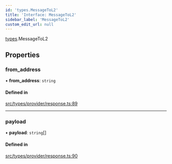 ```yaml
---
id: 'types.MessageToL2'
title: 'Interface: MessageToL2'
sidebar_label: 'MessageToL2'
custom_edit_url: null
---
```


[types](../namespaces/types.md).MessageToL2

## Properties

### from_address

• **from_address**: `string`

#### Defined in

[src/types/provider/response.ts:89](https://github.com/starknet-io/starknet.js/blob/v5.24.3/src/types/provider/response.ts#L89)

---

### payload

• **payload**: `string`[]

#### Defined in

[src/types/provider/response.ts:90](https://github.com/starknet-io/starknet.js/blob/v5.24.3/src/types/provider/response.ts#L90)
